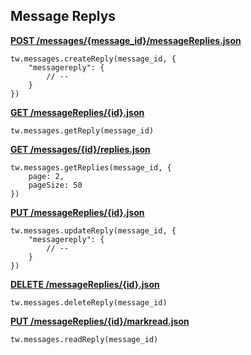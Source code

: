 ## Message Replys

[**POST /messages/{message_id}/messageReplies.json**](https://developer.teamwork.com/messagereplies#create_a_message_)

```
tw.messages.createReply(message_id, {
	"messagereply": {
		// --
	}
})
```

[**GET /messageReplies/{id}.json**](https://developer.teamwork.com/messagereplies#retrieve_a_single)

```
tw.messages.getReply(message_id)
```

[**GET /messages/{id}/replies.json**](https://developer.teamwork.com/messagereplies#retrieve_replies_)

```
tw.messages.getReplies(message_id, {
	page: 2,
	pageSize: 50
})
```

[**PUT /messageReplies/{id}.json**](https://developer.teamwork.com/messagereplies#update_message_re)

```
tw.messages.updateReply(message_id, {
	"messagereply": {
		// --
	}
})
```

[**DELETE /messageReplies/{id}.json**](https://developer.teamwork.com/messagereplies#destroy_message_r)

```
tw.messages.deleteReply(message_id)
```

[**PUT /messageReplies/{id}/markread.json**](https://developer.teamwork.com/messagereplies#mark_message_repl)

```
tw.messages.readReply(message_id)
```
